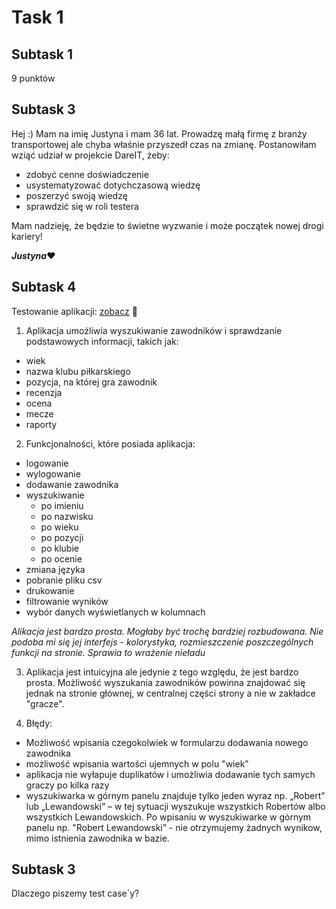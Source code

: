 # Task 1
## Subtask 1
9 punktów
## Subtask 3
Hej :) Mam na imię Justyna i mam 36 lat. Prowadzę małą firmę z branży transportowej ale chyba właśnie przyszedł czas na zmianę. 
Postanowiłam wziąć udział w projekcie DareIT, żeby:
* zdobyć cenne doświadczenie
* usystematyzować dotychczasową wiedzę
* poszerzyć swoją wiedzę
* sprawdzić się w roli testera

Mam nadzieję, że będzie to świetne wyzwanie i może początek nowej drogi kariery!

**_Justyna_**:heart:
## Subtask 4
Testowanie aplikacji: [zobacz](https://scouts-test.futbolkolektyw.pl/players?start=1&query=lewy) :slightly_smiling_face:

1. Aplikacja umożliwia wyszukiwanie zawodników i sprawdzanie podstawowych informacji, takich jak:
* wiek
* nazwa klubu piłkarskiego
* pozycja, na której gra zawodnik
* recenzja
* ocena
* mecze
* raporty

2. Funkcjonalności, które posiada aplikacja:
* logowanie
* wylogowanie
* dodawanie zawodnika
* wyszukiwanie
  *  po imieniu
  *  po nazwisku
  *  po wieku
  *  po pozycji
  *  po klubie
  *  po ocenie
* zmiana języka 
* pobranie pliku csv
* drukowanie
* filtrowanie wyników
* wybór danych wyświetlanych w kolumnach

_Alikacja jest bardzo prosta. Mogłaby być trochę bardziej rozbudowana. Nie podoba mi się jej interfejs - kolorystyka, rozmieszczenie poszczególnych funkcji na stronie. Sprawia to wrażenie nieładu_

3. Aplikacja jest intuicyjna ale jedynie z tego względu, że jest bardzo prosta. Możliwość wyszukania zawodników powinna znajdować się jednak na stronie głównej, w centralnej części strony a nie w zakładce "gracze".

4. Błędy:
* Możliwość wpisania czegokolwiek w formularzu dodawania nowego zawodnika
* możliwość wpisania wartości ujemnych w polu "wiek"
* aplikacja nie wyłapuje duplikatów i umożliwia dodawanie tych samych graczy po kilka razy
* wyszukiwarka w górnym panelu znajduje tylko jeden wyraz np. „Robert” lub „Lewandowski” – w tej sytuacji wyszukuje wszystkich Robertów albo wszystkich Lewandowskich. Po wpisaniu w wyszukiwarke w górnym panelu np. "Robert Lewandowski” - nie otrzymujemy żadnych wynikow, mimo istnienia zawodnika w bazie.
## Subtask 3
Dlaczego piszemy test case`y?
